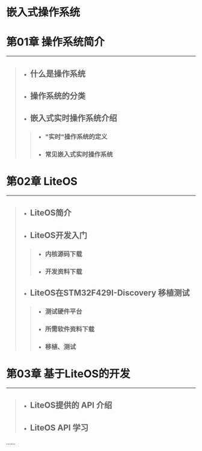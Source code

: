 # 嵌入式操作系统

# 第01章 操作系统简介
___
>* ## 什么是操作系统
>* ## 操作系统的分类
>* ## 嵌入式实时操作系统介绍
>>* ### "实时"操作系统的定义
>>* ### 常见嵌入式实时操作系统

# 第02章 LiteOS
---
>* ## LiteOS简介
>* ## LiteOS开发入门
>>* ### 内核源码下载
>>* ### 开发资料下载
>* ## LiteOS在STM32F429I-Discovery 移植测试
>>* ### 测试硬件平台
>>* ### 所需软件资料下载
>>* ### 移植、测试

# 第03章 基于LiteOS的开发
---
>* ## LiteOS提供的 API 介绍
>* ## LiteOS API 学习
……